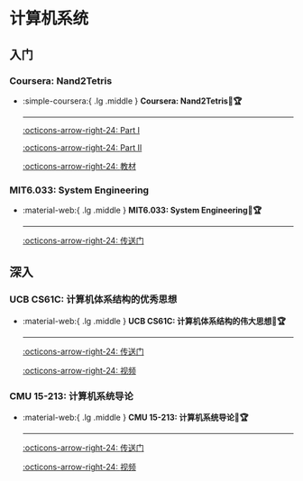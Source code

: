 # 计算机系统

## 入门

### Coursera: Nand2Tetris

<div class="grid cards" markdown>

-  :simple-coursera:{ .lg .middle } __Coursera: Nand2Tetris🎯🏆__

    ---

    [:octicons-arrow-right-24: <a href="https://www.coursera.org/learn/build-a-computer/home/week/1" target="_blank"> Part I </a>](#)

    [:octicons-arrow-right-24: <a href="https://www.coursera.org/learn/nand2tetris2/home/welcome" target="_blank"> Part II </a>](#)

    [:octicons-arrow-right-24: <a href="https://github.com/PKUFlyingPig/NandToTetris/blob/13c2cd3cafadcfc29768004799b93b7050ca5d72/%5B%E8%AE%A1%E7%AE%97%E6%9C%BA%E7%B3%BB%E7%BB%9F%E8%A6%81%E7%B4%A0%EF%BC%9A%E4%BB%8E%E9%9B%B6%E5%BC%80%E5%A7%8B%E6%9E%84%E5%BB%BA%E7%8E%B0%E4%BB%A3%E8%AE%A1%E7%AE%97%E6%9C%BA%5D.(%E5%B0%BC%E8%90%A8).%E5%91%A8%E7%BB%B4.%E6%89%AB%E6%8F%8F%E7%89%88.pdf" target="_blank"> 教材 </a>](#)

</div>

### MIT6.033: System Engineering

<div class="grid cards" markdown>

-  :material-web:{ .lg .middle } __MIT6.033: System Engineering🎯🏆__

    ---

    [:octicons-arrow-right-24: <a href="https://web.mit.edu/6.033/www/" target="_blank"> 传送门 </a>](#)

</div>

## 深入

### UCB CS61C: 计算机体系结构的优秀思想

<div class="grid cards" markdown>

-  :material-web:{ .lg .middle } __UCB CS61C: 计算机体系结构的伟大思想🎯🏆__

    ---

    [:octicons-arrow-right-24: <a href="https://cs61c.org/su20/" target="_blank"> 传送门 </a>](#)

    [:octicons-arrow-right-24: <a href="https://www.youtube.com/playlist?list=PLDoI-XvXO0aqgoMQvogzmf7CKiSMSUS3M" target="_blank"> 视频 </a>](#)

</div>

### CMU 15-213: 计算机系统导论

<div class="grid cards" markdown>

-  :material-web:{ .lg .middle } __CMU 15-213: 计算机系统导论🎯🏆__

    ---

    [:octicons-arrow-right-24: <a href="https://www.cs.cmu.edu/~213/schedule.html" target="_blank"> 传送门 </a>](#)

    [:octicons-arrow-right-24: <a href="https://www.youtube.com/watch?v=ScMxnXq6fbI&list=PL22J-I2Pi-Gf0s1CGDVtt4vuvlyjLxfem" target="_blank"> 视频 </a>](#)

</div>